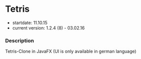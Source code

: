 # Tetris

- startdate: 11.10.15
- current version: 1.2.4 (8) - 03.02.16

### Description

Tetris-Clone in JavaFX (UI is only available in german language)
